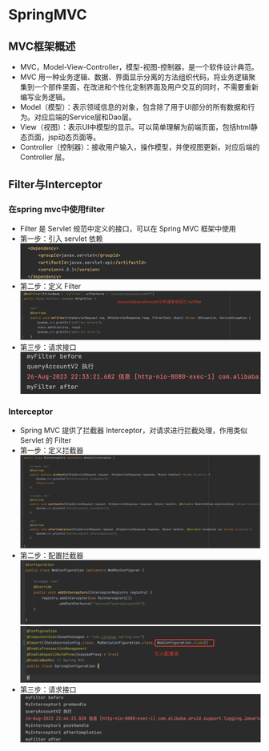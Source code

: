 # SpringMVC
## MVC框架概述
- MVC，Model-View-Controller，模型-视图-控制器，是一个软件设计典范。
- MVC 用一种业务逻辑、数据、界面显示分离的方法组织代码，将业务逻辑聚集到一个部件里面，在改进和个性化定制界面及用户交互的同时，不需要重新编写业务逻辑。
- Model（模型）：表示领域信息的对象，包含除了用于UI部分的所有数据和行为。对应后端的Service层和Dao层。
- View（视图）：表示UI中模型的显示。可以简单理解为前端页面，包括html静态页面，jsp动态页面等。
- Controller（控制器）：接收用户输入，操作模型，并使视图更新。对应后端的 Controller 层。 

## Filter与Interceptor
### 在spring mvc中使用filter
- Filter 是 Servlet 规范中定义的接口，可以在 Spring MVC 框架中使用
- 第一步：引入 servlet 依赖
![img.png](images/img.png)
- 第二步：定义 Filter
![img_1.png](images/img_1.png)
- 第三步：请求接口
![img_2.png](images/img_2.png)

### Interceptor
- Spring MVC 提供了拦截器 Interceptor，对请求进行拦截处理，作用类似 Servlet 的 Filter
- 第一步：定义拦截器
![img_3.png](images/img_3.png)
- 第二步：配置拦截器
![img_5.png](images/img_5.png)
![img_4.png](images/img_4.png)
- 第三步：请求接口
![img_6.png](images/img_6.png)